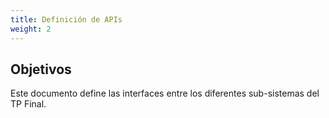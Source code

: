 ```yaml
---
title: Definición de APIs
weight: 2
---
```


## Objetivos

Este documento define las interfaces entre los diferentes sub-sistemas del TP Final.
